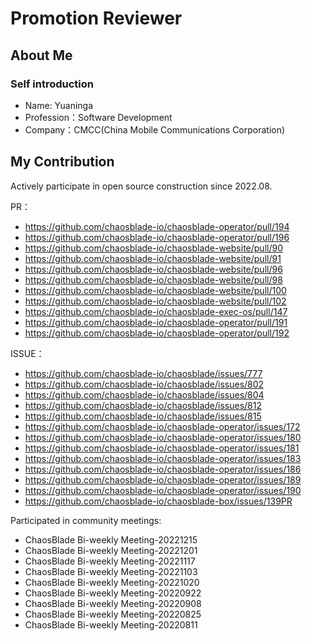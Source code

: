 # Promotion Reviewer
## About Me

### Self introduction
- Name: Yuaninga
- Profession：Software Development
- Company：CMCC(China Mobile Communications Corporation)

## My Contribution

Actively participate in open source construction since 2022.08.

PR：
- https://github.com/chaosblade-io/chaosblade-operator/pull/194
- https://github.com/chaosblade-io/chaosblade-operator/pull/196
- https://github.com/chaosblade-io/chaosblade-website/pull/90
- https://github.com/chaosblade-io/chaosblade-website/pull/91
- https://github.com/chaosblade-io/chaosblade-website/pull/96
- https://github.com/chaosblade-io/chaosblade-website/pull/98
- https://github.com/chaosblade-io/chaosblade-website/pull/100
- https://github.com/chaosblade-io/chaosblade-website/pull/102
- https://github.com/chaosblade-io/chaosblade-exec-os/pull/147
- https://github.com/chaosblade-io/chaosblade-operator/pull/191
- https://github.com/chaosblade-io/chaosblade-operator/pull/192

ISSUE：
- https://github.com/chaosblade-io/chaosblade/issues/777
- https://github.com/chaosblade-io/chaosblade/issues/802
- https://github.com/chaosblade-io/chaosblade/issues/804
- https://github.com/chaosblade-io/chaosblade/issues/812
- https://github.com/chaosblade-io/chaosblade/issues/815
- https://github.com/chaosblade-io/chaosblade-operator/issues/172
- https://github.com/chaosblade-io/chaosblade-operator/issues/180
- https://github.com/chaosblade-io/chaosblade-operator/issues/181
- https://github.com/chaosblade-io/chaosblade-operator/issues/183
- https://github.com/chaosblade-io/chaosblade-operator/issues/186
- https://github.com/chaosblade-io/chaosblade-operator/issues/189
- https://github.com/chaosblade-io/chaosblade-operator/issues/190
- https://github.com/chaosblade-io/chaosblade-box/issues/139PR

Participated in community meetings:
- ChaosBlade Bi-weekly Meeting-20221215
- ChaosBlade Bi-weekly Meeting-20221201
- ChaosBlade Bi-weekly Meeting-20221117
- ChaosBlade Bi-weekly Meeting-20221103
- ChaosBlade Bi-weekly Meeting-20221020
- ChaosBlade Bi-weekly Meeting-20220922
- ChaosBlade Bi-weekly Meeting-20220908
- ChaosBlade Bi-weekly Meeting-20220825
- ChaosBlade Bi-weekly Meeting-20220811


